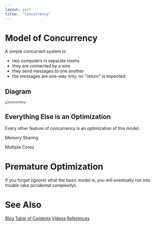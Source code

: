 ```yaml
---
layout: post
title:  "Concurrency"
---
```


# Model of Concurrency

A simple concurrent system is:
- two computers in separate rooms 
- they are connected by a wire
- they send messages to one another
- the messages are one-way only, no "return" is expected.

## Diagram

<img src="/Users/tarvydas/quicklisp/local-projects/wheelreinvention/Concurrency.png" alt="Concurrency" style="zoom:67%;" />

## Everything Else is an Optimization

Every other feature of concurrency is an optimization of this model.

Memory Sharing

Multiple Cores

# Premature Optimization

If you forget (ignore) what the basic model is, you will eventually run into trouble (aka *accidental complexity*).

# See Also

[Blog](https://guitarvydas.github.io)
[Table of Contents](https://guitarvydas.github.io/2021/09/21/Table-of-Contents-Sept-17-2021.html)
[Videos](https://www.youtube.com/channel/UC2bdO9l84VWGlRdeNy5)
[References](https://guitarvydas.github.io/2021/01/14/References.html)

<script src="https://utteranc.es/client.js" 
        repo="guitarvydas/guitarvydas.github.io" 
        issue-term="pathname" 
        theme="github-light" 
        crossorigin="anonymous" 
        async> 
</script> 
